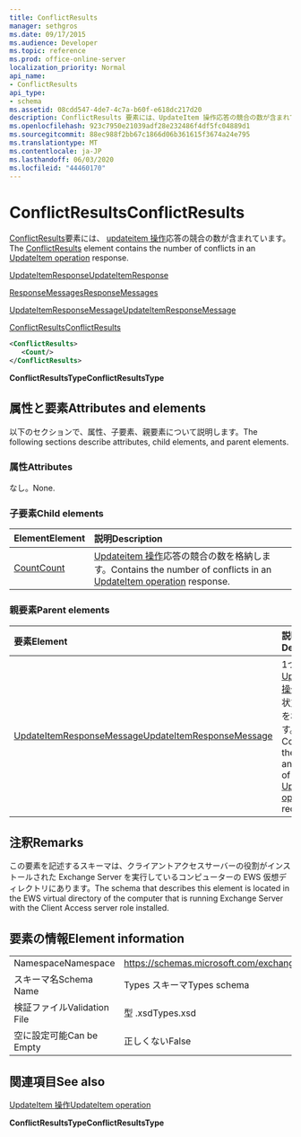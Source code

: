 ```yaml
---
title: ConflictResults
manager: sethgros
ms.date: 09/17/2015
ms.audience: Developer
ms.topic: reference
ms.prod: office-online-server
localization_priority: Normal
api_name:
- ConflictResults
api_type:
- schema
ms.assetid: 08cdd547-4de7-4c7a-b60f-e618dc217d20
description: ConflictResults 要素には、UpdateItem 操作応答の競合の数が含まれています。
ms.openlocfilehash: 923c7950e21039adf28e232486f4df5fc04889d1
ms.sourcegitcommit: 88ec988f2bb67c1866d06b361615f3674a24e795
ms.translationtype: MT
ms.contentlocale: ja-JP
ms.lasthandoff: 06/03/2020
ms.locfileid: "44460170"
---
```

# <a name="conflictresults"></a><span data-ttu-id="9ea1e-103">ConflictResults</span><span class="sxs-lookup"><span data-stu-id="9ea1e-103">ConflictResults</span></span>

<span data-ttu-id="9ea1e-104">[ConflictResults](conflictresults.md)要素には、 [updateitem 操作](updateitem-operation.md)応答の競合の数が含まれています。</span><span class="sxs-lookup"><span data-stu-id="9ea1e-104">The [ConflictResults](conflictresults.md) element contains the number of conflicts in an [UpdateItem operation](updateitem-operation.md) response.</span></span> 
  
[<span data-ttu-id="9ea1e-105">UpdateItemResponse</span><span class="sxs-lookup"><span data-stu-id="9ea1e-105">UpdateItemResponse</span></span>](updateitemresponse.md)
  
[<span data-ttu-id="9ea1e-106">ResponseMessages</span><span class="sxs-lookup"><span data-stu-id="9ea1e-106">ResponseMessages</span></span>](responsemessages.md)
  
[<span data-ttu-id="9ea1e-107">UpdateItemResponseMessage</span><span class="sxs-lookup"><span data-stu-id="9ea1e-107">UpdateItemResponseMessage</span></span>](updateitemresponsemessage.md)
  
[<span data-ttu-id="9ea1e-108">ConflictResults</span><span class="sxs-lookup"><span data-stu-id="9ea1e-108">ConflictResults</span></span>](conflictresults.md)
  
```xml
<ConflictResults>
   <Count/>
</ConflictResults>
```

 <span data-ttu-id="9ea1e-109">**ConflictResultsType**</span><span class="sxs-lookup"><span data-stu-id="9ea1e-109">**ConflictResultsType**</span></span>
## <a name="attributes-and-elements"></a><span data-ttu-id="9ea1e-110">属性と要素</span><span class="sxs-lookup"><span data-stu-id="9ea1e-110">Attributes and elements</span></span>

<span data-ttu-id="9ea1e-111">以下のセクションで、属性、子要素、親要素について説明します。</span><span class="sxs-lookup"><span data-stu-id="9ea1e-111">The following sections describe attributes, child elements, and parent elements.</span></span>
  
### <a name="attributes"></a><span data-ttu-id="9ea1e-112">属性</span><span class="sxs-lookup"><span data-stu-id="9ea1e-112">Attributes</span></span>

<span data-ttu-id="9ea1e-113">なし。</span><span class="sxs-lookup"><span data-stu-id="9ea1e-113">None.</span></span>
  
### <a name="child-elements"></a><span data-ttu-id="9ea1e-114">子要素</span><span class="sxs-lookup"><span data-stu-id="9ea1e-114">Child elements</span></span>

|<span data-ttu-id="9ea1e-115">**Element**</span><span class="sxs-lookup"><span data-stu-id="9ea1e-115">**Element**</span></span>|<span data-ttu-id="9ea1e-116">**説明**</span><span class="sxs-lookup"><span data-stu-id="9ea1e-116">**Description**</span></span>|
|:-----|:-----|
|[<span data-ttu-id="9ea1e-117">Count</span><span class="sxs-lookup"><span data-stu-id="9ea1e-117">Count</span></span>](count.md) <br/> |<span data-ttu-id="9ea1e-118">[Updateitem 操作](updateitem-operation.md)応答の競合の数を格納します。</span><span class="sxs-lookup"><span data-stu-id="9ea1e-118">Contains the number of conflicts in an [UpdateItem operation](updateitem-operation.md) response.</span></span>  <br/> |
   
### <a name="parent-elements"></a><span data-ttu-id="9ea1e-119">親要素</span><span class="sxs-lookup"><span data-stu-id="9ea1e-119">Parent elements</span></span>

|<span data-ttu-id="9ea1e-120">**要素**</span><span class="sxs-lookup"><span data-stu-id="9ea1e-120">**Element**</span></span>|<span data-ttu-id="9ea1e-121">**説明**</span><span class="sxs-lookup"><span data-stu-id="9ea1e-121">**Description**</span></span>|
|:-----|:-----|
|[<span data-ttu-id="9ea1e-122">UpdateItemResponseMessage</span><span class="sxs-lookup"><span data-stu-id="9ea1e-122">UpdateItemResponseMessage</span></span>](updateitemresponsemessage.md) <br/> |<span data-ttu-id="9ea1e-123">1つの[Updateitem 操作](updateitem-operation.md)要求の状態と結果を格納します。</span><span class="sxs-lookup"><span data-stu-id="9ea1e-123">Contains the status and result of a single [UpdateItem operation](updateitem-operation.md) request.</span></span>  <br/> |
   
## <a name="remarks"></a><span data-ttu-id="9ea1e-124">注釈</span><span class="sxs-lookup"><span data-stu-id="9ea1e-124">Remarks</span></span>

<span data-ttu-id="9ea1e-125">この要素を記述するスキーマは、クライアントアクセスサーバーの役割がインストールされた Exchange Server を実行しているコンピューターの EWS 仮想ディレクトリにあります。</span><span class="sxs-lookup"><span data-stu-id="9ea1e-125">The schema that describes this element is located in the EWS virtual directory of the computer that is running Exchange Server with the Client Access server role installed.</span></span>
  
## <a name="element-information"></a><span data-ttu-id="9ea1e-126">要素の情報</span><span class="sxs-lookup"><span data-stu-id="9ea1e-126">Element information</span></span>

|||
|:-----|:-----|
|<span data-ttu-id="9ea1e-127">Namespace</span><span class="sxs-lookup"><span data-stu-id="9ea1e-127">Namespace</span></span>  <br/> |https://schemas.microsoft.com/exchange/services/2006/types  <br/> |
|<span data-ttu-id="9ea1e-128">スキーマ名</span><span class="sxs-lookup"><span data-stu-id="9ea1e-128">Schema Name</span></span>  <br/> |<span data-ttu-id="9ea1e-129">Types スキーマ</span><span class="sxs-lookup"><span data-stu-id="9ea1e-129">Types schema</span></span>  <br/> |
|<span data-ttu-id="9ea1e-130">検証ファイル</span><span class="sxs-lookup"><span data-stu-id="9ea1e-130">Validation File</span></span>  <br/> |<span data-ttu-id="9ea1e-131">型 .xsd</span><span class="sxs-lookup"><span data-stu-id="9ea1e-131">Types.xsd</span></span>  <br/> |
|<span data-ttu-id="9ea1e-132">空に設定可能</span><span class="sxs-lookup"><span data-stu-id="9ea1e-132">Can be Empty</span></span>  <br/> |<span data-ttu-id="9ea1e-133">正しくない</span><span class="sxs-lookup"><span data-stu-id="9ea1e-133">False</span></span>  <br/> |
   
## <a name="see-also"></a><span data-ttu-id="9ea1e-134">関連項目</span><span class="sxs-lookup"><span data-stu-id="9ea1e-134">See also</span></span>



[<span data-ttu-id="9ea1e-135">UpdateItem 操作</span><span class="sxs-lookup"><span data-stu-id="9ea1e-135">UpdateItem operation</span></span>](updateitem-operation.md)
  
 <span data-ttu-id="9ea1e-136">**ConflictResultsType**</span><span class="sxs-lookup"><span data-stu-id="9ea1e-136">**ConflictResultsType**</span></span>

